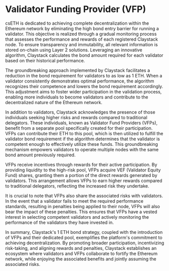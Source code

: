 # Validator Funding Provider (VFP)

csETH is dedicated to achieving complete decentralization within the Ethereum network by eliminating the high bond entry barrier for running a validator. This objective is realized through a gradual monitoring process that assesses the performance and rewards of each registered Claystack node. To ensure transparency and immutability, all relevant information is stored on-chain using Layer 2 solutions. Leveraging an innovative algorithm, Claystack calculates the bond amount required for each validator based on their historical performance.

The groundbreaking approach implemented by Claystack facilitates a reduction in the bond requirement for validators to as low as 1 ETH. When a validator consistently demonstrates optimal performance, the algorithm recognizes their competence and lowers the bond requirement accordingly. This adjustment aims to foster wider participation in the validation process, enabling more individuals to become validators and contribute to the decentralized nature of the Ethereum network.

In addition to validators, Claystack acknowledges the presence of those individuals seeking higher risks and rewards compared to traditional delegators. These individuals, known as Validator Fund Providers (VFPs), benefit from a separate pool specifically created for their participation. VFPs can contribute their ETH to this pool, which is then utilized to fulfill the validator bond requirement if the algorithm determines that the validator is competent enough to effectively utilize these funds. This groundbreaking mechanism empowers validators to operate multiple nodes with the same bond amount previously required.

VFPs receive incentives through rewards for their active participation. By providing liquidity to the high-risk pool, VFPs acquire VEF (Validator Equity Fund) shares, granting them a portion of the direct rewards generated by validators. This arrangement allows VFPs to earn higher rewards compared to traditional delegators, reflecting the increased risk they undertake.

It is crucial to note that VFPs also share the associated risks with validators. In the event that a validator fails to meet the required performance standards, resulting in penalties being applied to their node, VFPs will also bear the impact of these penalties. This ensures that VFPs have a vested interest in selecting competent validators and actively monitoring the performance of the validators they have invested in.

In summary, Claystack's 1 ETH bond strategy, coupled with the introduction of VFPs and their dedicated pool, exemplifies the platform's commitment to achieving decentralization. By promoting broader participation, incentivizing risk-taking, and aligning rewards and penalties, Claystack establishes an ecosystem where validators and VFPs collaborate to fortify the Ethereum network, while enjoying the associated benefits and jointly assuming the associated risks.